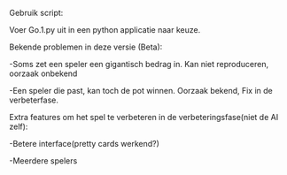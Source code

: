 Gebruik script:

Voer Go.1.py uit in een python applicatie naar keuze.

Bekende problemen in deze versie (Beta):

-Soms zet een speler een gigantisch bedrag in. Kan niet reproduceren, oorzaak onbekend

-Een speler die past, kan toch de pot winnen. Oorzaak bekend, Fix in de verbeterfase.

Extra features om het spel te verbeteren in de verbeteringsfase(niet de AI zelf):

-Betere interface(pretty cards werkend?)

-Meerdere spelers

